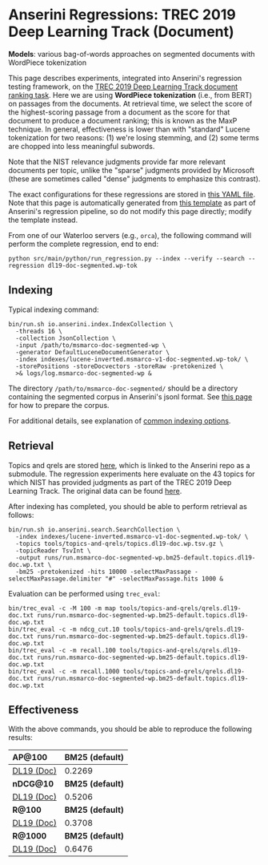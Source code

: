 # Anserini Regressions: TREC 2019 Deep Learning Track (Document)

**Models**: various bag-of-words approaches on segmented documents with WordPiece tokenization

This page describes experiments, integrated into Anserini's regression testing framework, on the [TREC 2019 Deep Learning Track document ranking task](https://trec.nist.gov/data/deep2019.html).
Here we are using **WordPiece tokenization** (i.e., from BERT) on passages from the documents.
At retrieval time, we select the score of the highest-scoring passage from a document as the score for that document to produce a document ranking; this is known as the MaxP technique.
In general, effectiveness is lower than with "standard" Lucene tokenization for two reasons: (1) we're losing stemming, and (2) some terms are chopped into less meaningful subwords.

Note that the NIST relevance judgments provide far more relevant documents per topic, unlike the "sparse" judgments provided by Microsoft (these are sometimes called "dense" judgments to emphasize this contrast).

The exact configurations for these regressions are stored in [this YAML file](../../src/main/resources/regression/dl19-doc-segmented.wp-tok.yaml).
Note that this page is automatically generated from [this template](../../src/main/resources/docgen/templates/dl19-doc-segmented.wp-tok.template) as part of Anserini's regression pipeline, so do not modify this page directly; modify the template instead.

From one of our Waterloo servers (e.g., `orca`), the following command will perform the complete regression, end to end:

```
python src/main/python/run_regression.py --index --verify --search --regression dl19-doc-segmented.wp-tok
```

## Indexing

Typical indexing command:

```
bin/run.sh io.anserini.index.IndexCollection \
  -threads 16 \
  -collection JsonCollection \
  -input /path/to/msmarco-doc-segmented-wp \
  -generator DefaultLuceneDocumentGenerator \
  -index indexes/lucene-inverted.msmarco-v1-doc-segmented.wp-tok/ \
  -storePositions -storeDocvectors -storeRaw -pretokenized \
  >& logs/log.msmarco-doc-segmented-wp &
```

The directory `/path/to/msmarco-doc-segmented/` should be a directory containing the segmented corpus in Anserini's jsonl format.
See [this page](../../docs/experiments-msmarco-doc-doc2query-details.md) for how to prepare the corpus.

For additional details, see explanation of [common indexing options](../../docs/common-indexing-options.md).

## Retrieval

Topics and qrels are stored [here](https://github.com/castorini/anserini-tools/tree/master/topics-and-qrels), which is linked to the Anserini repo as a submodule.
The regression experiments here evaluate on the 43 topics for which NIST has provided judgments as part of the TREC 2019 Deep Learning Track.
The original data can be found [here](https://trec.nist.gov/data/deep2019.html).

After indexing has completed, you should be able to perform retrieval as follows:

```
bin/run.sh io.anserini.search.SearchCollection \
  -index indexes/lucene-inverted.msmarco-v1-doc-segmented.wp-tok/ \
  -topics tools/topics-and-qrels/topics.dl19-doc.wp.tsv.gz \
  -topicReader TsvInt \
  -output runs/run.msmarco-doc-segmented-wp.bm25-default.topics.dl19-doc.wp.txt \
  -bm25 -pretokenized -hits 10000 -selectMaxPassage -selectMaxPassage.delimiter "#" -selectMaxPassage.hits 1000 &
```

Evaluation can be performed using `trec_eval`:

```
bin/trec_eval -c -M 100 -m map tools/topics-and-qrels/qrels.dl19-doc.txt runs/run.msmarco-doc-segmented-wp.bm25-default.topics.dl19-doc.wp.txt
bin/trec_eval -c -m ndcg_cut.10 tools/topics-and-qrels/qrels.dl19-doc.txt runs/run.msmarco-doc-segmented-wp.bm25-default.topics.dl19-doc.wp.txt
bin/trec_eval -c -m recall.100 tools/topics-and-qrels/qrels.dl19-doc.txt runs/run.msmarco-doc-segmented-wp.bm25-default.topics.dl19-doc.wp.txt
bin/trec_eval -c -m recall.1000 tools/topics-and-qrels/qrels.dl19-doc.txt runs/run.msmarco-doc-segmented-wp.bm25-default.topics.dl19-doc.wp.txt
```

## Effectiveness

With the above commands, you should be able to reproduce the following results:

| **AP@100**                                                                                                   | **BM25 (default)**|
|:-------------------------------------------------------------------------------------------------------------|-----------|
| [DL19 (Doc)](https://trec.nist.gov/data/deep2019.html)                                                       | 0.2269    |
| **nDCG@10**                                                                                                  | **BM25 (default)**|
| [DL19 (Doc)](https://trec.nist.gov/data/deep2019.html)                                                       | 0.5206    |
| **R@100**                                                                                                    | **BM25 (default)**|
| [DL19 (Doc)](https://trec.nist.gov/data/deep2019.html)                                                       | 0.3708    |
| **R@1000**                                                                                                   | **BM25 (default)**|
| [DL19 (Doc)](https://trec.nist.gov/data/deep2019.html)                                                       | 0.6476    |
